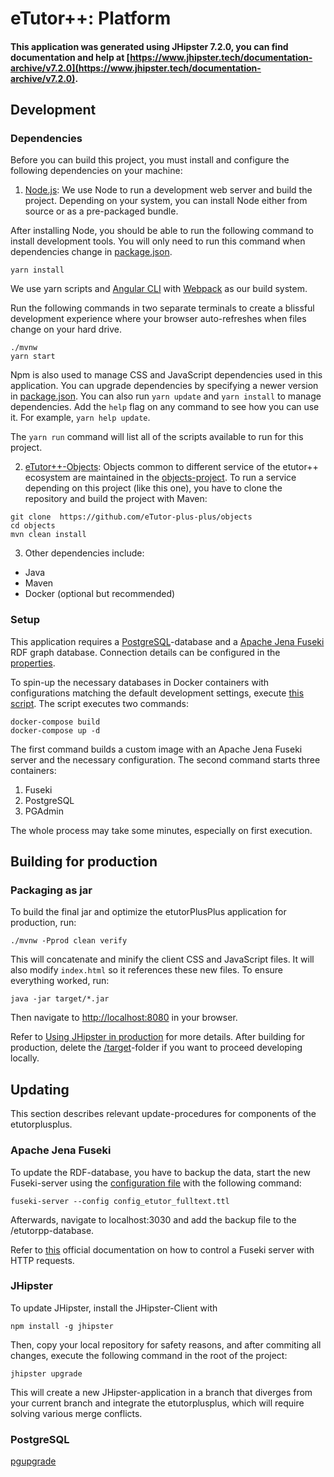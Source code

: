 # eTutor++: Platform

#### This application was generated using JHipster 7.2.0, you can find documentation and help at [https://www.jhipster.tech/documentation-archive/v7.2.0](https://www.jhipster.tech/documentation-archive/v7.2.0).

## Development

### Dependencies

Before you can build this project, you must install and configure the following dependencies on your machine:

1. [Node.js][]: We use Node to run a development web server and build the project.
   Depending on your system, you can install Node either from source or as a pre-packaged bundle.

After installing Node, you should be able to run the following command to install development tools.
You will only need to run this command when dependencies change in [package.json](package.json).

```
yarn install
```

We use yarn scripts and [Angular CLI][] with [Webpack][] as our build system.

Run the following commands in two separate terminals to create a blissful development experience where your browser
auto-refreshes when files change on your hard drive.

```
./mvnw
yarn start
```

Npm is also used to manage CSS and JavaScript dependencies used in this application. You can upgrade dependencies by
specifying a newer version in [package.json](package.json). You can also run `yarn update` and `yarn install` to manage dependencies.
Add the `help` flag on any command to see how you can use it. For example, `yarn help update`.

The `yarn run` command will list all of the scripts available to run for this project.

2. [eTutor++-Objects](https://github.com/eTutor-plus-plus/objects): Objects common to different service of the etutor++ ecosystem are maintained in the [objects-project](https://github.com/eTutor-plus-plus/objects).
   To run a service depending on this project (like this one), you have to clone the repository and build the project with Maven:

```shell
git clone  https://github.com/eTutor-plus-plus/objects
cd objects
mvn clean install
```

3. Other dependencies include:

- Java
- Maven
- Docker (optional but recommended)

### Setup

This application requires a [PostgreSQL](https://www.postgresql.org/)-database and a [Apache Jena Fuseki]() RDF graph database.
Connection details can be configured in the [properties](./src/main/java/at/jku/dke/etutor/config/ApplicationProperties.java).

To spin-up the necessary databases in Docker containers with configurations matching the default development settings, execute [this script](./src/main/docker/local-deploy/setup_databases.bat).
The script executes two commands:

```shell
docker-compose build
docker-compose up -d
```

The first command builds a custom image with an Apache Jena Fuseki server and the necessary configuration.
The second command starts three containers:

1. Fuseki
2. PostgreSQL
3. PGAdmin

The whole process may take some minutes, especially on first execution.

## Building for production

### Packaging as jar

To build the final jar and optimize the etutorPlusPlus application for production, run:

```
./mvnw -Pprod clean verify
```

This will concatenate and minify the client CSS and JavaScript files. It will also modify `index.html` so it references these new files.
To ensure everything worked, run:

```
java -jar target/*.jar
```

Then navigate to [http://localhost:8080](http://localhost:8080) in your browser.

Refer to [Using JHipster in production][] for more details.
After building for production, delete the [/target](./target)-folder if you want to proceed developing locally.

## Updating

This section describes relevant update-procedures for components of the etutorplusplus.

### Apache Jena Fuseki

To update the RDF-database, you have to backup the data, start the new Fuseki-server using the [configuration file](./src/main/docker/local-deploy/config_etutor_fulltext.ttl) with the following command:

```
fuseki-server --config config_etutor_fulltext.ttl
```

Afterwards, navigate to localhost:3030 and add the backup file to the /etutorpp-database.

Refer to [this](https://jena.apache.org/documentation/fuseki2/fuseki-server-protocol.html) official documentation on how to control a Fuseki server with HTTP requests.

### JHipster

To update JHipster, install the JHipster-Client with

```
npm install -g jhipster
```

Then, copy your local repository for safety reasons, and after commiting all changes,
execute the following command in the root of the project:

```
jhipster upgrade
```

This will create a new JHipster-application in a branch that diverges from your current branch
and integrate the etutorplusplus, which will require solving various merge conflicts.

### PostgreSQL

[pgupgrade](https://www.postgresql.org/docs/current/pgupgrade.html)

[jhipster homepage and latest documentation]: https://www.jhipster.tech
[jhipster 7.2.0 archive]: https://www.jhipster.tech/documentation-archive/v7.2.0
[using jhipster in development]: https://www.jhipster.tech/documentation-archive/v7.2.0/development/
[using docker and docker-compose]: https://www.jhipster.tech/documentation-archive/v7.2.0/docker-compose
[using jhipster in production]: https://www.jhipster.tech/documentation-archive/v7.2.0/production/
[running tests page]: https://www.jhipster.tech/documentation-archive/v7.2.0/running-tests/
[code quality page]: https://www.jhipster.tech/documentation-archive/v7.2.0/code-quality/
[setting up continuous integration]: https://www.jhipster.tech/documentation-archive/v7.2.0/setting-up-ci/
[node.js]: https://nodejs.org/
[npm]: https://www.npmjs.com/
[webpack]: https://webpack.github.io/
[browsersync]: https://www.browsersync.io/
[jest]: https://facebook.github.io/jest/
[leaflet]: https://leafletjs.com/
[definitelytyped]: https://definitelytyped.org/
[angular cli]: https://cli.angular.io/

